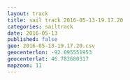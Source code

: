 ```yaml
---
layout: track
title: sail track 2016-05-13-19.17.20
categories: sailtrack
date: 2016-05-13
published: false
geo: 2016-05-13-19.17.20.csv
geocenterlon: -92.095551953
geocenterlat: 46.783680317
mapzoom: 11
---
```


